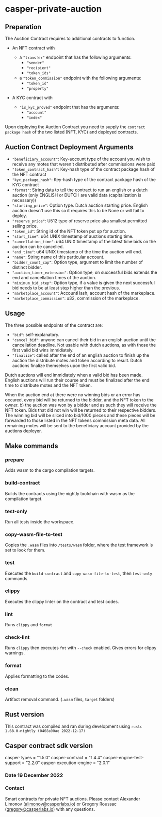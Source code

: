 # casper-private-auction

## Preparation

The Auction Contract requires to additional contracts to function.

- An NFT contract with

  - a `"transfer"` endpoint that has the following arguments:
    - `"sender"`
    - `"recipient"`
    - `"token_ids"`
  - a `"token_commission"` endpoint with the following arguments:
    - `"token_id"`
    - `"property"`

- A KYC contract with
  - `"is_kyc_proved"` endpoint that has the arguments:
    - `"account"`
    - `"index"`

Upon deploying the Auction Contract you need to supply the `contract package hash` of the two listed (NFT, KYC) and deployed contracts.

## Auction Contract Deployment Arguments

- `"beneficiary_account"`: Key-account type of the account you wish to receive any motes that weren't distributed after commissions were paid
- `"token_contract_hash"`: Key-hash type of the contract package hash of the NFT contract
- `"kyc_package_hash"`: Key-hash type of the contract package hash of the KYC contract
- `"format"`: String data to tell the contract to run an english or a dutch auction (only ENGLISH or DUTCH are valid data (capitalization is necessary))
- `"starting_price"`: Option<U512> type. Dutch auction starting price. English auction doesn't use this so it requires this to be None or will fail to deploy.
- `"reserve_price"`: U512 type of reserve price aka smallest permitted selling price.
- `"token_id"`: String id of the NFT token put up for auction.
- `"start_time"`: u64 UNIX timestamp of auctions starting time.
- `"cancellation_time"`: u64 UNIX timestamp of the latest time bids on the auction can be cancelled.
- `"end_time"`: u64 UNIX timestamp of the time the auction will end.
- `"name"`: String name of this particular account.
- `"bidder_count_cap"`: Option<u64> type, argument to limit the number of distinct bidder.
- `"auction_timer_extension"`: Option<u64> type, on successful bids extends the end and cancellation times of the auction.
- `"minimum_bid_step"`: Option<U512> type, if a value is given the next successful bid needs to be at least step higher than the previous.
- `"marketplace_account"`: AccountHash, account hash of the markeplace.
- `"marketplace_commission"`: u32, commission of the markeplace.

## Usage

The three possible endpoints of the contract are:

- `"bid"`: self-explanatory.
- `"cancel_bid"`: anyone can cancel their bid in an english auction until the cancellation deadline. Not usable with dutch auctions, as with those the first valid bid wins immidiately.
- `"finalize"`: called after the end of an english auction to finish up the auction the distribute motes and token according to result. Dutch auctions finalize themselves upon the first valid bid.

Dutch auctions will end immidiately when a valid bid has been made.
English auctions will run their course and must be finalized after the end time to distribute motes and the NFT token.

When the auction end
a) there were no winning bids or an error has occured, every bid will be returned to the bidder, and the NFT token to the owner.
b) the auction was won by a bidder and as such they will receive the NFT token. Bids that did not win will be returned to their respective bidders.
The winning bid will be sliced into bid/1000 pieces and these pieces will be forwarded to those listed in the NFT tokens commission meta data. All remaining motes will be sent to the beneficiary account provided by the auctions deployer.

## Make commands

### prepare

Adds wasm to the cargo compilation targets.

### build-contract

Builds the contracts using the nightly toolchain with wasm as the compilation target.

### test-only

Run all tests inside the workspace.

### copy-wasm-file-to-test

Copies the `.wasm` files into `/tests/wasm` folder, where the test framework is set to look for them.

### test

Executes the `build-contract` and `copy-wasm-file-to-test`, then `test-only` commands.

### clippy

Executes the clippy linter on the contract and test codes.

### lint

Runs `clippy` and `format`

### check-lint

Runs `clippy` then executes `fmt` with `--check` enabled. Gives errors for clippy warnings.

### format

Applies formatting to the codes.

### clean

Artifact removal command. (`.wasm` files, `target` folders)

## Rust version

This contract was compiled and ran during development using `rustc 1.68.0-nightly (0468a00ae 2022-12-17)`

## Casper contract sdk version

casper-types = "1.5.0"
casper-contract = "1.4.4"
casper-engine-test-support = "2.2.0"
casper-execution-engine = "2.0.1"

### Date 19 December 2022

### Contact

Smart contracts for private NFT auctions. Please contact Alexander Limonov (alimonov@casperlabs.io) or Gregory Roussac (gregory@casperlabs.io) with any questions.
